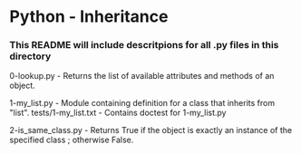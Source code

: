 # Python - Inheritance
### This README will include descritpions for all .py files in this directory

0-lookup.py - Returns the list of available attributes and methods of an object.

1-my_list.py - Module containing definition for a class that inherits from "list".
    tests/1-my_list.txt - Contains doctest for 1-my_list.py

2-is_same_class.py -  Returns True if the object is exactly an instance of the specified class ; otherwise False.
